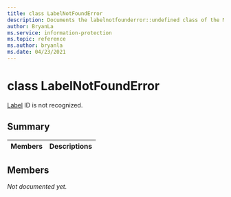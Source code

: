 ```yaml
---
title: class LabelNotFoundError 
description: Documents the labelnotfounderror::undefined class of the Microsoft Information Protection (MIP) SDK.
author: BryanLa
ms.service: information-protection
ms.topic: reference
ms.author: bryanla
ms.date: 04/23/2021
---
```


# class LabelNotFoundError 
[Label](undefined) ID is not recognized.
  
## Summary
 Members                        | Descriptions                                
--------------------------------|---------------------------------------------
  
## Members
_Not documented yet._
